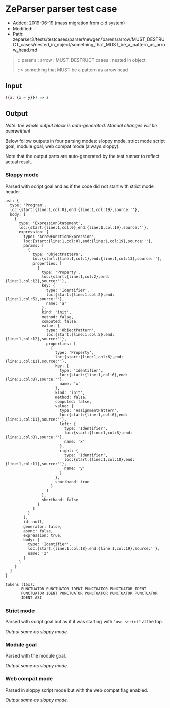 # ZeParser parser test case

- Added: 2019-06-19 (mass migration from old system)
- Modified: -
- Path: zeparser3/tests/testcases/parser/newgen/parens/arrow/MUST_DESTRUCT_cases/nested_in_object/something_that_MUST_be_a_pattern_as_arrow_head.md

> :: parens : arrow : MUST_DESTRUCT cases : nested in object
>
> ::> something that MUST be a pattern as arrow head

## Input

`````js
({a: {x = y}}) => z
`````

## Output

_Note: the whole output block is auto-generated. Manual changes will be overwritten!_

Below follow outputs in four parsing modes: sloppy mode, strict mode script goal, module goal, web compat mode (always sloppy).

Note that the output parts are auto-generated by the test runner to reflect actual result.

### Sloppy mode

Parsed with script goal and as if the code did not start with strict mode header.

`````
ast: {
  type: 'Program',
  loc:{start:{line:1,col:0},end:{line:1,col:19},source:''},
  body: [
    {
      type: 'ExpressionStatement',
      loc:{start:{line:1,col:0},end:{line:1,col:19},source:''},
      expression: {
        type: 'ArrowFunctionExpression',
        loc:{start:{line:1,col:0},end:{line:1,col:19},source:''},
        params: [
          {
            type: 'ObjectPattern',
            loc:{start:{line:1,col:1},end:{line:1,col:13},source:''},
            properties: [
              {
                type: 'Property',
                loc:{start:{line:1,col:2},end:{line:1,col:12},source:''},
                key: {
                  type: 'Identifier',
                  loc:{start:{line:1,col:2},end:{line:1,col:5},source:''},
                  name: 'a'
                },
                kind: 'init',
                method: false,
                computed: false,
                value: {
                  type: 'ObjectPattern',
                  loc:{start:{line:1,col:5},end:{line:1,col:12},source:''},
                  properties: [
                    {
                      type: 'Property',
                      loc:{start:{line:1,col:6},end:{line:1,col:11},source:''},
                      key: {
                        type: 'Identifier',
                        loc:{start:{line:1,col:6},end:{line:1,col:8},source:''},
                        name: 'x'
                      },
                      kind: 'init',
                      method: false,
                      computed: false,
                      value: {
                        type: 'AssignmentPattern',
                        loc:{start:{line:1,col:6},end:{line:1,col:11},source:''},
                        left: {
                          type: 'Identifier',
                          loc:{start:{line:1,col:6},end:{line:1,col:8},source:''},
                          name: 'x'
                        },
                        right: {
                          type: 'Identifier',
                          loc:{start:{line:1,col:10},end:{line:1,col:11},source:''},
                          name: 'y'
                        }
                      },
                      shorthand: true
                    }
                  ]
                },
                shorthand: false
              }
            ]
          }
        ],
        id: null,
        generator: false,
        async: false,
        expression: true,
        body: {
          type: 'Identifier',
          loc:{start:{line:1,col:18},end:{line:1,col:19},source:''},
          name: 'z'
        }
      }
    }
  ]
}

tokens (15x):
       PUNCTUATOR PUNCTUATOR IDENT PUNCTUATOR PUNCTUATOR IDENT
       PUNCTUATOR IDENT PUNCTUATOR PUNCTUATOR PUNCTUATOR PUNCTUATOR
       IDENT ASI
`````

### Strict mode

Parsed with script goal but as if it was starting with `"use strict"` at the top.

_Output same as sloppy mode._

### Module goal

Parsed with the module goal.

_Output same as sloppy mode._

### Web compat mode

Parsed in sloppy script mode but with the web compat flag enabled.

_Output same as sloppy mode._
